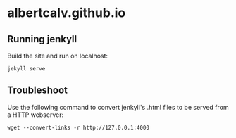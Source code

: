 # albertcalv.github.io

## Running jenkyll
Build the site and run on localhost:

```
jekyll serve
```

## Troubleshoot
Use the following command to convert jenkyll's .html files to be served from a HTTP webserver:

```
wget --convert-links -r http://127.0.0.1:4000
```
